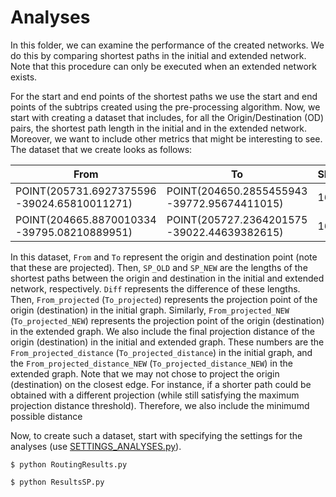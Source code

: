 # Analyses 
In this folder, we can examine the performance of the created networks. We do this by comparing shortest paths in the initial and extended network. Note that this procedure can only be executed when an extended network exists. 

For the start and end points of the shortest paths we use the start and end points of the subtrips created using the pre-processing algorithm. Now, we start with creating a dataset that includes, for all the Origin/Destination (OD) pairs, the shortest path length in the initial and in the extended network. Moreover, we want to include other metrics that might be interesting to see. The dataset that we create looks as follows:

From | To | SP_OLD | SP_NEW | Diff | From_projected | Minimal_projection_distance_from | From_projected_distance | To_projected | Minimal_projection_distance_to | To_projected_distance | From_projected_NEW | Minimal_projection_distance_from_NEW | From_projected_distance_NEW | To_projected_NEW |	Minimal_projection_distance_to_NEW | To_projected_distance_NEW | Distance_between_from | Distance_between_to
 --- |--- |--- | --- |--- |--- |--- |--- |--- |--- |--- |---| ---| --- |--- |--- |--- |---|---
POINT(205731.6927375596 -39024.65810011271)	| POINT(204650.2855455943 -39772.95674411015)	| 1659.7	| 1659.7 | 0.0	| (205734.13828451364, -39024.15897507633)	| 2.5	| 2.5	| (204646.862610691, -39775.039426025236) |	4.0 |	4.0	| (205734.13828451364, -39024.15897507633)	| 2.5	| 2.5	| (204646.862610691, -39775.039426025236) |	4.0 |	4.0 |	0.0 |	0.0 
POINT(204665.8870010334 -39795.08210889951) |	POINT(205727.2364201575 -39022.44639382615)	| 1630.7	| 1627.7	| 3.1	| (204660.90277633906, -39798.11475629857)	| 5.8	| 5.8	| (205733.5267317863, -39021.16256976572) |	6.4	| 6.4	| (204660.90277633906, -39798.11475629857)	| 5.8	| 5.8	| (205734.13828451364, -39024.15897507633) | 6.4	| 6.4	| 0.0	| 3.1

In this dataset, `From` and `To` represent the origin and destination point (note that these are projected). Then, `SP_OLD` and `SP_NEW` are the lengths of the shortest paths between the origin and destination in the initial and extended network, respectively. `Diff` represents the difference of these lengths. Then, `From_projected` (`To_projected`) represents the projection point of the origin (destination) in the initial graph. Similarly, `From_projected_NEW` (`To_projected_NEW`) represents the projection point of the origin (destination) in the extended graph. We also include the final projection distance of the origin (destination) in the initial and extended graph. These numbers are the `From_projected_distance` (`To_projected_distance`) in the initial graph, and the `From_projected_distance_NEW` (`To_projected_distance_NEW`) in the extended graph. Note that we may not chose to project the origin (destination) on the closest edge. For instance, if a shorter path could be obtained with a different projection (while still satisfying the maximum projection distance threshold). Therefore, we also include the minimumd possible distance 







Now, to create such a dataset, start with specifying the settings for the analyses (use [SETTINGS_ANALYSES.py](https://github.com/valentijnstienen/PEMPEM-paper/blob/main/Analyses/SETTINGS_ANALYSES.py)). 



```
$ python RoutingResults.py
```


```
$ python ResultsSP.py
```
